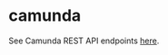 # camunda

See Camunda REST API endpoints [here](https://docs.camunda.org/manual/7.5/reference/rest/).
